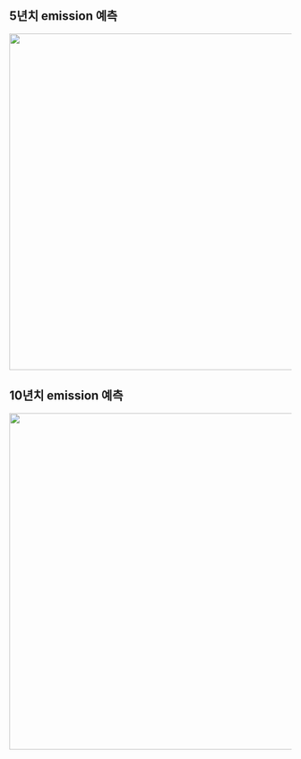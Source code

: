 ## 5년치 emission 예측
<img src="https://github.com/user-attachments/assets/a0a57034-b7b0-426d-8daf-85fc5b9ad4ec" width="720" height="600"/>

## 10년치 emission 예측
<img src="https://github.com/user-attachments/assets/c86a6bf1-4d7c-4d79-8108-6eedc44646ee" width="720" height="600"/>
